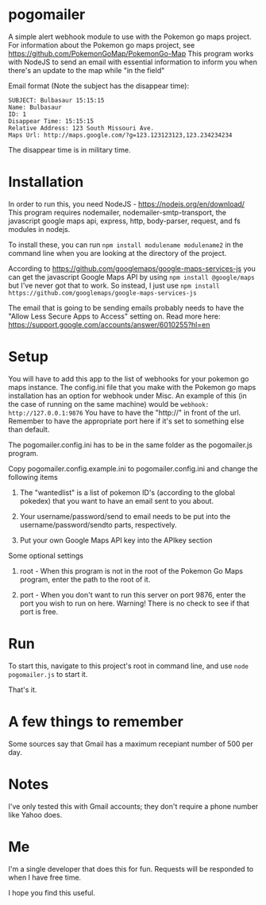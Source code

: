 # pogomailer
A simple alert webhook module to use with the Pokemon go maps project.
For information about the Pokemon go maps project, see https://github.com/PokemonGoMap/PokemonGo-Map
This program works with NodeJS to send an email with essential information to inform you when there's an update to the map while "in the field"

Email format (Note the subject has the disappear time):

```
SUBJECT: Bulbasaur 15:15:15
Name: Bulbasaur
ID: 1
Disappear Time: 15:15:15
Relative Address: 123 South Missouri Ave.
Maps Url: http://maps.google.com/?g=123.123123123,123.234234234
```


The disappear time is in military time.

# Installation
In order to run this, you need NodeJS - https://nodejs.org/en/download/
This program requires nodemailer, nodemailer-smtp-transport, the javascript google maps api, express, http, body-parser, request, and fs modules in nodejs.

To install these, you can run
`npm install modulename modulename2`
in the command line when you are looking at the directory of the project.

According to https://github.com/googlemaps/google-maps-services-js you can get the javascript Google Maps API by using `npm install @google/maps` but I've never got that to work. So instead, I just use `npm install https://github.com/googlemaps/google-maps-services-js`

The email that is going to be sending emails probably needs to have the "Allow Less Secure Apps to Access" setting on.
Read more here: https://support.google.com/accounts/answer/6010255?hl=en

# Setup
You will have to add this app to the list of webhooks for your pokemon go maps instance. The config.ini file that you make with the Pokemon go maps installation has an option for webhook under Misc.
  An example of this (in the case of running on the same machine) would be `webhook: http://127.0.0.1:9876`
    You have to have the "http://" in front of the url.
    Remember to have the appropriate port here if it's set to something else than default.
    
The pogomailer.config.ini has to be in the same folder as the pogomailer.js program.

Copy pogomailer.config.example.ini to pogomailer.config.ini and change the following items

1. The "wantedlist" is a list of pokemon ID's (according to the global pokedex) that you want to have an email sent to you about.
  
2. Your username/password/send to email needs to be put into the username/password/sendto parts, respectively.

3. Put your own Google Maps API key into the APIkey section

Some optional settings

1. root - When this program is not in the root of the Pokemon Go Maps program, enter the path to the root of it.

2. port - When you don't want to run this server on port 9876, enter the port you wish to run on here. Warning! There is no check to see if that port is free.

# Run
To start this, navigate to this project's root in command line, and use `node pogomailer.js` to start it.

That's it.

# A few things to remember
Some sources say that Gmail has a maximum recepiant number of 500 per day.

# Notes
I've only tested this with Gmail accounts; they don't require a phone number like Yahoo does.

# Me
I'm a single developer that does this for fun. Requests will be responded to when I have free time.

I hope you find this useful.
